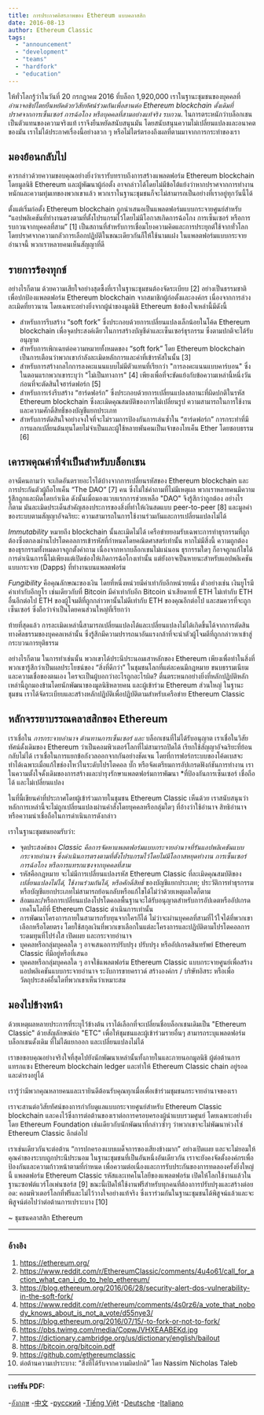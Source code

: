 ```yaml
---
title: การประกาศอิสรภาพของ Ethereum แบบคลาสสิก
date: 2016-08-13
author: Ethereum Classic
tags:
  - "announcement"
  - "development"
  - "teams"
  - "hardfork"
  - "education"
---
```


ให้ทั่วโลกรู้ว่าในวันที่ 20 กรกฎาคม 2016 ที่บล็อก 1,920,000 เราในฐานะชุมชนของบุคคลที่ *อำนาจอธิปไตยยืนหยัดด้วยวิสัยทัศน์ร่วมกันเพื่อสานต่อ Ethereum blockchain ดั้งเดิมที่ปราศจากการเซ็นเซอร์ การฉ้อโกง หรือบุคคลที่สามอย่างแท้จริง รบกวน*. ในการตระหนักว่าบล็อกเชนเป็นตัวแทนของความจริงแท้ เราจึงยืนหยัดสนับสนุนมัน โดยสนับสนุนความไม่เปลี่ยนแปลงและอนาคตของมัน เราไม่ได้ประกาศเรื่องนี้อย่างลวก ๆ หรือไม่ไตร่ตรองถึงผลที่ตามมาจากการกระทำของเรา

## มองย้อนกลับไป

ควรกล่าวด้วยความขอบคุณอย่างยิ่งว่าเรารับทราบถึงการสร้างแพลตฟอร์ม Ethereum blockchain โดยมูลนิธิ Ethereum และผู้พัฒนาผู้ก่อตั้ง อาจกล่าวได้โดยไม่มีข้อโต้แย้งว่าหากปราศจากการทำงานหนักและความทุ่มเทของพวกเขาแล้ว พวกเราในฐานะชุมชนก็จะไม่สามารถเป็นอย่างที่เราอยู่ทุกวันนี้ได้

ตั้งแต่เริ่มก่อตั้ง Ethereum blockchain ถูกนำเสนอเป็นแพลตฟอร์มแบบกระจายศูนย์สำหรับ “แอปพลิเคชันที่ทำงานตรงตามที่ตั้งโปรแกรมไว้โดยไม่มีโอกาสเกิดการฉ้อโกง การเซ็นเซอร์ หรือการรบกวนจากบุคคลที่สาม” [1] เป็นสถานที่สำหรับการเชื่อมโยงความคิดและการประยุกต์ใช้จากทั่วโลกโดยปราศจากความกลัวการเลือกปฏิบัติในขณะเดียวกันก็ให้ใช้นามแฝง ในแพลตฟอร์มแบบกระจายอำนาจนี้ พวกเราหลายคนเห็นสัญญาที่ดี

## รายการร้องทุกข์

อย่างไรก็ตาม ด้วยความเสียใจอย่างสุดซึ้งที่เราในฐานะชุมชนต้องจัดระเบียบ [2] อย่างเป็นธรรมชาติเพื่อปกป้องแพลตฟอร์ม Ethereum blockchain จากสมาชิกผู้ก่อตั้งและองค์กร เนื่องจากการล่วงละเมิดที่ยาวนาน โดยเฉพาะอย่างยิ่งจากผู้นำของมูลนิธิ Ethereum ข้อข้องใจเหล่านี้มีดังนี้

- สำหรับการรีบสร้าง “soft fork” ซึ่งประกอบด้วยการเปลี่ยนแปลงเล็กน้อยในโค้ด Ethereum blockchain เพื่อจุดประสงค์เดียวในการสร้างบัญชีดำและเซ็นเซอร์ธุรกรรม ซึ่งตามปกติจะได้รับอนุญาต
- สำหรับการเพิกเฉยต่อความหมายทั้งหมดของ “soft fork” โดย Ethereum blockchain เป็นการเตือนว่าพวกเขากำลังละเมิดหลักการและค่าที่เข้ารหัสในนั้น [3]
- สำหรับการสร้างกลไกการลงคะแนนแบบไม่มีตัวแทนที่เรียกว่า "การลงคะแนนแบบคาร์บอน" ซึ่งในตอนแรกพวกเขาระบุว่า "ไม่เป็นทางการ" [4] เพียงเพื่อที่จะขัดแย้งกับข้อความเหล่านี้หนึ่งวันก่อนที่จะตัดสินใจฮาร์ดฟอร์ก [5]
- สำหรับการเร่งรีบสร้าง “ฮาร์ดฟอร์ก” ซึ่งประกอบด้วยการเปลี่ยนแปลงสถานะที่ผิดปกติในรหัส Ethereum blockchain ซึ่งละเมิดคุณสมบัติของการไม่เปลี่ยนรูป ความสามารถในการใช้งาน และความศักดิ์สิทธิ์ของบัญชีแยกประเภท
- สำหรับการตัดสินใจอย่างจงใจที่จะไม่รวมการป้องกันการเล่นซ้ำใน “ฮาร์ดฟอร์ก” การกระทำที่มีการแลกเปลี่ยนต้นทุนโดยไม่จำเป็นและผู้ใช้หลายพันคนเป็นเจ้าของโทเค็น Ether โดยชอบธรรม [6]

## เคารพคุณค่าที่จำเป็นสำหรับบล็อกเชน

อาจมีคนถามว่า จะเกิดอันตรายอะไรได้บ้างจากการเปลี่ยนรหัสของ Ethereum blockchain และการประกันตัวผู้ถือโทเค็น “The DAO” [7] คน ซึ่งไม่ใช่คำถามที่ไม่มีเหตุผล พวกเราหลายคนมีความรู้สึกถูกและผิดโดยกำเนิด ดังนั้นเมื่อมองแวบแรกการช่วยเหลือ "DAO" จึงรู้สึกว่าถูกต้อง อย่างไรก็ตาม มันละเมิดประเด็นสำคัญสองประการของสิ่งที่ทำให้เงินสดแบบ peer-to-peer [8] และมูลค่าของระบบตามสัญญาอัจฉริยะ: ความสามารถในการใช้งานร่วมกันและการเปลี่ยนแปลงไม่ได้

*Immutability* หมายถึง blockchain นั้นละเมิดไม่ได้ เครือข่ายยอมรับเฉพาะการทำธุรกรรมที่ถูกต้องซึ่งตกลงผ่านโปรโตคอลการเข้ารหัสที่กำหนดโดยคณิตศาสตร์เท่านั้น หากไม่มีสิ่งนี้ ความถูกต้องของธุรกรรมทั้งหมดอาจถูกตั้งคำถาม เนื่องจากหากบล็อกเชนไม่แน่นอน ธุรกรรมใดๆ ก็อาจถูกแก้ไขได้ การดำเนินการนี้ไม่เพียงแต่เปิดช่องให้เกิดการฉ้อโกงเท่านั้น แต่ยังอาจเป็นหายนะสำหรับแอปพลิเคชันแบบกระจาย (Dapps) ที่ทำงานบนแพลตฟอร์ม

*Fungibility* คือคุณลักษณะของเงิน โดยที่หนึ่งหน่วยมีค่าเท่ากับอีกหน่วยหนึ่ง ตัวอย่างเช่น เงินยูโรมีค่าเท่ากับอีกยูโร เช่นเดียวกับที่ Bitcoin มีค่าเท่ากับอีก Bitcoin น่าเสียดายที่ ETH ไม่เท่ากับ ETH อื่นอีกต่อไป ETH ของผู้โจมตีที่ถูกกล่าวหานั้นไม่ดีเท่ากับ ETH ของคุณอีกต่อไป และสมควรที่จะถูกเซ็นเซอร์ ซึ่งถือว่าจำเป็นโดยคนส่วนใหญ่ที่เรียกว่า

ท้ายที่สุดแล้ว การละเมิดเหล่านี้สามารถเปลี่ยนแปลงได้และเปลี่ยนแปลงไม่ได้เกิดขึ้นได้จากการตัดสินทางศีลธรรมของบุคคลเหล่านั้น ซึ่งรู้สึกมีความปรารถนาอันแรงกล้าที่จะนำตัวผู้โจมตีที่ถูกกล่าวหาเข้าสู่กระบวนการยุติธรรม

อย่างไรก็ตาม ในการทำเช่นนั้น พวกเขาได้ประนีประนอมเสาหลักของ Ethereum เพียงเพื่อทำในสิ่งที่พวกเขารู้สึกว่าเป็นผลประโยชน์ของ “สิ่งที่ดีกว่า” ในชุมชนโลกที่แต่ละคนมีกฎหมาย ขนบธรรมเนียม และความเชื่อของตนเอง ใครจะเป็นผู้บอกว่าอะไรถูกอะไรผิด? ตื่นตระหนกอย่างยิ่งที่หลักปฏิบัติหลักเหล่านี้ถูกมองข้ามโดยนักพัฒนาของมูลนิธิหลายคน และผู้เข้าร่วม Ethereum ส่วนใหญ่ ในฐานะชุมชน เราได้จัดระเบียบและสร้างหลักปฏิบัติเพื่อปฏิบัติตามสำหรับเครือข่าย Ethereum Classic

## หลักจรรยาบรรณคลาสสิกของ Ethereum

เราเชื่อใน *การกระจายอำนาจ ต้านทานการเซ็นเซอร์ และ* บล็อกเชนที่ไม่ได้รับอนุญาต เราเชื่อในวิสัยทัศน์ดั้งเดิมของ Ethereum ว่าเป็นคอมพิวเตอร์โลกที่ไม่สามารถปิดได้ เรียกใช้สัญญาอัจฉริยะที่ย้อนกลับไม่ได้ เราเชื่อในการแยกข้อกังวลออกจากกันอย่างชัดเจน โดยที่การฟอร์กระบบของโค้ดเบสจะทำได้เฉพาะเมื่อแก้ไขช่องโหว่ในระดับโปรโตคอล บั๊ก หรือจัดเตรียมการอัปเกรดฟังก์ชันการทำงาน เรา</em> ในความตั้งใจดั้งเดิมของการสร้างและบำรุงรักษาแพลตฟอร์มการพัฒนา *ที่ป้องกันการเซ็นเซอร์ เชื่อถือได้ และไม่เปลี่ยนแปลง</p>

ในที่นี้เขียนค่าที่ประกาศโดยผู้เข้าร่วมภายในชุมชน Ethereum Classic เห็นด้วย เราสนับสนุนว่าหลักการเหล่านี้จะไม่ถูกเปลี่ยนแปลงผ่านคำสั่งโดยบุคคลหรือกลุ่มใดๆ ที่อ้างว่าใช้อำนาจ สิทธิอำนาจ หรือความน่าเชื่อถือในการดำเนินการดังกล่าว

เราในฐานะชุมชนยอมรับว่า:

- จุดประสงค์ของ *Classic คือการจัดหาแพลตฟอร์มแบบกระจายอำนาจที่รันแอปพลิเคชันแบบกระจายอำนาจ ซึ่งดำเนินการตรงตามที่ตั้งโปรแกรมไว้โดยไม่มีโอกาสหยุดทำงาน การเซ็นเซอร์ การฉ้อโกง หรือการแทรกแซงจากบุคคลที่สาม*
- รหัสคือกฎหมาย จะไม่มีการเปลี่ยนแปลงรหัส Ethereum Classic ที่ละเมิดคุณสมบัติของ *เปลี่ยนแปลงไม่ได้, ใช้งานร่วมกันได้, หรือศักดิ์สิทธิ์* ของบัญชีแยกประเภท; ประวัติการทำธุรกรรมหรือบัญชีแยกประเภทไม่สามารถย้อนกลับหรือแก้ไขได้ไม่ว่าด้วยเหตุผลใดก็ตาม
- ส้อมและ/หรือการเปลี่ยนแปลงโปรโตคอลพื้นฐานจะได้รับอนุญาตสำหรับการอัปเดตหรืออัปเกรดเทคโนโลยีที่ Ethereum Classic ดำเนินการเท่านั้น
- การพัฒนาโครงการภายในสามารถรับทุนจากใครก็ได้ ไม่ว่าจะผ่านบุคคลที่สามที่ไว้ใจได้ที่พวกเขาเลือกหรือโดยตรง โดยใช้สกุลเงินที่พวกเขาเลือกในแต่ละโครงการและปฏิบัติตามโปรโตคอลการระดมทุนที่โปร่งใส เปิดเผย และกระจายอำนาจ
- บุคคลหรือกลุ่มบุคคลใด ๆ อาจเสนอการปรับปรุง ปรับปรุง หรืออัปเกรดสินทรัพย์ Ethereum Classic ที่มีอยู่หรือที่เสนอ
- บุคคลหรือกลุ่มบุคคลใด ๆ อาจใช้แพลตฟอร์ม Ethereum Classic แบบกระจายศูนย์เพื่อสร้างแอปพลิเคชันแบบกระจายอำนาจ ระงับการขายคราวด์ สร้างองค์กร / บริษัทอิสระ หรือเพื่อวัตถุประสงค์อื่นใดที่พวกเขาเห็นว่าเหมาะสม

## มองไปข้างหน้า

ด้วยเหตุผลหลายประการที่ระบุไว้ข้างต้น เราได้เลือกที่จะเปลี่ยนชื่อบล็อกเชนเดิมเป็น "Ethereum Classic" ด้วยสัญลักษณ์ย่อ "ETC" เพื่อให้ชุมชนและผู้เข้าร่วมรายอื่นๆ สามารถระบุแพลตฟอร์มบล็อกเชนดั้งเดิม ที่ไม่ได้แยกออก และเปลี่ยนแปลงไม่ได้

เราขอขอบคุณอย่างจริงใจที่สุดไปยังนักพัฒนาเหล่านั้นทั้งภายในและภายนอกมูลนิธิ ผู้ต่อต้านการแทรกแซง Ethereum blockchain ledger และทำให้ Ethereum Classic chain อยู่รอดและดำรงอยู่ได้

เรารู้ว่ามีพวกคุณหลายคนและเรายินดีต้อนรับคุณทุกเมื่อเพื่อเข้าร่วมชุมชนกระจายอำนาจของเรา

เราจะสานต่อวิสัยทัศน์ของการกำกับดูแลแบบกระจายศูนย์สำหรับ Ethereum Classic blockchain และคงไว้ซึ่งการต่อต้านของเราต่อการครอบครองผู้นำแบบรวมศูนย์ โดยเฉพาะอย่างยิ่งโดย Ethereum Foundation เช่นเดียวกับนักพัฒนาที่กล่าวซ้ำๆ ว่าพวกเขาจะไม่พัฒนาห่วงโซ่ Ethereum Classic อีกต่อไป

เราเช่นเดียวกันจะต่อต้าน “การปกครองแบบเผด็จการของเสียงข้างมาก” อย่างเปิดเผย และจะไม่ยอมให้คุณค่าของระบบถูกประนีประนอม ในฐานะชุมชนที่เป็นอันหนึ่งอันเดียวกัน เราจะยังคงจัดตั้งองค์กรเพื่อป้องกันและความก้าวหน้าตามที่กำหนด เพื่อความต่อเนื่องและการรับประกันของการทดลองครั้งยิ่งใหญ่นี้ แพลตฟอร์ม Ethereum Classic รหัสและเทคโนโลยีของแพลตฟอร์ม เปิดให้โลกใช้งานแล้วในฐานะซอฟต์แวร์โอเพ่นซอร์ส [9] ขณะนี้เปิดให้ใช้งานฟรีสำหรับทุกคนที่ต้องการปรับปรุงและสร้างต่อยอด: คอมพิวเตอร์โลกที่ฟรีและไม่ไว้วางใจอย่างแท้จริง ซึ่งเราร่วมกันในฐานะชุมชนได้พิสูจน์แล้วและจะพิสูจน์ต่อไปว่าต่อต้านการเปราะบาง [10]

~ ชุมชนคลาสสิก Ethereum

---

### อ้างอิง

1. https://ethereum.org/
2. https://www.reddit.com/r/EthereumClassic/comments/4u4o61/call_for_action_what_can_i_do_to_help_ethereum/
3. https://blog.ethereum.org/2016/06/28/security-alert-dos-vulnerability-in-the-soft-fork/
4. https://www.reddit.com/r/ethereum/comments/4s0rz6/a_vote_that_nobody_knows_about_is_not_a_vote/d55nye3/
5. https://blog.ethereum.org/2016/07/15/-to-fork-or-not-to-fork/
6. https://pbs.twimg.com/media/CopwJVHXEAABEKd.jpg
7. https://dictionary.cambridge.org/us/dictionary/english/bailout
8. https://bitcoin.org/bitcoin.pdf
9. https://github.com/ethereumclassic
10. ต่อต้านความเปราะบาง: “สิ่งที่ได้รับจากความผิดปกติ” โดย Nassim Nicholas Taleb

---

**เวอร์ชัน PDF:**

-[อังกฤษ](/ETC_Declaration_of_Independence.pdf) -[中文](/ETC_Declaration_of_Independence_chinese.pdf) -[русский](/ETC_Declaration_of_Independence_russian.pdf) -[Tiếng Việt](/ETC_Declaration_of_Independence_vietnamese.pdf) -[Deutsche](/ETC_Declaration_of_Independence_german.pdf) -[Italiano](/ETC_Declaration_of_Independence_italian.pdf)